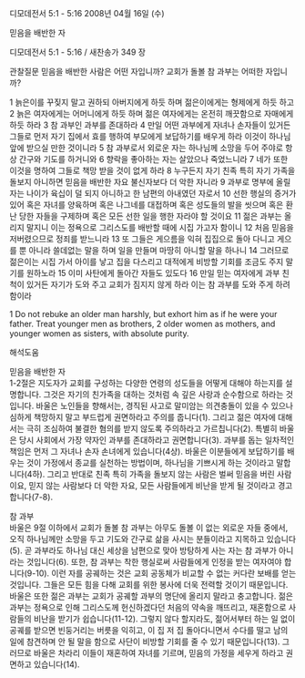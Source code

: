 디모데전서 5:1 - 5:16 
2008년 04월 16일 (수)

믿음을 배반한 자



디모데전서 5:1 - 5:16 / 새찬송가 349 장


관찰질문
믿음을 배반한 사람은 어떤 자입니까? 
교회가 돌볼 참 과부는 어떠한 자입니까? 

1 늙은이를 꾸짖지 말고 권하되 아버지에게 하듯 하며 젊은이에게는 형제에게 하듯 하고 2 늙은 여자에게는 어머니에게 하듯 하며 젊은 여자에게는 온전히 깨끗함으로 자매에게 하듯 하라 3 참 과부인 과부를 존대하라 4 만일 어떤 과부에게 자녀나 손자들이 있거든 그들로 먼저 자기 집에서 효를 행하여 부모에게 보답하기를 배우게 하라 이것이 하나님 앞에 받으실 만한 것이니라 
5 참 과부로서 외로운 자는 하나님께 소망을 두어 주야로 항상 간구와 기도를 하거니와 6 향락을 좋아하는 자는 살았으나 죽었느니라 7 네가 또한 이것을 명하여 그들로 책망 받을 것이 없게 하라 8 누구든지 자기 친족 특히 자기 가족을 돌보지 아니하면 믿음을 배반한 자요 불신자보다 더 악한 자니라 9 과부로 명부에 올릴 자는 나이가 육십이 덜 되지 아니하고 한 남편의 아내였던 자로서 10 선한 행실의 증거가 있어 혹은 자녀를 양육하며 혹은 나그네를 대접하며 혹은 성도들의 발을 씻으며 혹은 환난 당한 자들을 구제하며 혹은 모든 선한 일을 행한 자라야 할 것이요 11 젊은 과부는 올리지 말지니 이는 정욕으로 그리스도를 배반할 때에 시집 가고자 함이니 12 처음 믿음을 저버렸으므로 정죄를 받느니라 13 또 그들은 게으름을 익혀 집집으로 돌아 다니고 게으를 뿐 아니라 쓸데없는 말을 하며 일을 만들며 마땅히 아니할 말을 하나니 14 그러므로 젊은이는 시집 가서 아이를 낳고 집을 다스리고 대적에게 비방할 기회를 조금도 주지 말기를 원하노라 15 이미 사탄에게 돌아간 자들도 있도다 16 만일 믿는 여자에게 과부 친척이 있거든 자기가 도와 주고 교회가 짐지지 않게 하라 이는 참 과부를 도와 주게 하려 함이라  

1 Do not rebuke an older man harshly, but exhort him as if he were your father. Treat younger men as brothers, 2 older women as mothers, and younger women as sisters, with absolute purity.

해석도움





믿음을 배반한 자  
1-2절은 지도자가 교회를 구성하는 다양한 연령의 성도들을 어떻게 대해야 하는지를 설명합니다. 그것은 자기의 친가족을 대하는 것처럼 속 깊은 사랑과 순수함으로 하라는 것입니다. 바울은 노인들을 향해서는, 경직된 사고로 말미암는 의견충돌이 있을 수 있으나 심하게 책망하지 말고 부드럽게 권면하라고 주의를 줍니다(1). 그리고 젊은 여자에 대해서는 극히 조심하여 불결한 혐의를 받지 않도록 주의하라고 가르칩니다(2). 특별히 바울은 당시 사회에서 가장 약자인 과부를 존대하라고 권면합니다(3). 과부를 돕는 일차적인 책임은 먼저 그 자녀나 손자 손녀에게 있습니다(4상). 바울은 이분들에게 보답하기를 배우는 것이 가정에서 종교를 실천하는 방법이며, 하나님을 기쁘시게 하는 것이라고 말합니다(4하). 그리고 반대로 친족 특히 가족을 돌보지 않는 사람은 벌써 믿음을 버린 사람이요, 믿지 않는 사람보다 더 악한 자요, 모든 사람들에게 비난을 받게 될 것이라고 경고합니다(7-8).    

참 과부  
바울은 9절 이하에서 교회가 돌볼 참 과부는 아무도 돌볼 이 없는 외로운 자들 중에서, 오직 하나님께만 소망을 두고 기도와 간구로 삶을 사시는 분들이라고 지목하고 있습니다(5). 곧 과부라도 하나님 대신 세상을 남편으로 맞아 방탕하게 사는 자는 참 과부가 아니라는 것입니다(6). 또한, 참 과부는 착한 행실로써 사람들에게 인정을 받는 여자여야 합니다(9-10). 이런 자를 공궤하는 것은 교회 공동체가 비교할 수 없는 커다란 보배를 얻는 것입니다. 그들은 모든 힘을 다해 교회를 위한 봉사에 더욱 전력할 것이기 때문입니다. 바울은 또한 젊은 과부는 교회가 공궤할 과부의 명단에 올리지 말라고 충고합니다. 젊은 과부는 정욕으로 인해 그리스도께 헌신하겠다던 처음의 약속을 깨뜨리고, 재혼함으로 사람들의 비난을 받기가 쉽습니다(11-12). 그렇지 않다 할지라도, 젊어서부터 하는 일 없이 공궤를 받으면 빈둥거리는 버릇을 익히고, 이 집 저 집 돌아다니면서 수다를 떨고 남의 일에 참견하며 안 될 말을 함으로 사단이 비방할 기회를 줄 수 있기 때문입니다(13). 그러므로 바울은 차라리 이들이 재혼하여 자녀를 기르며, 믿음의 가정을 세우게 하라고 권면하고 있습니다(14).
